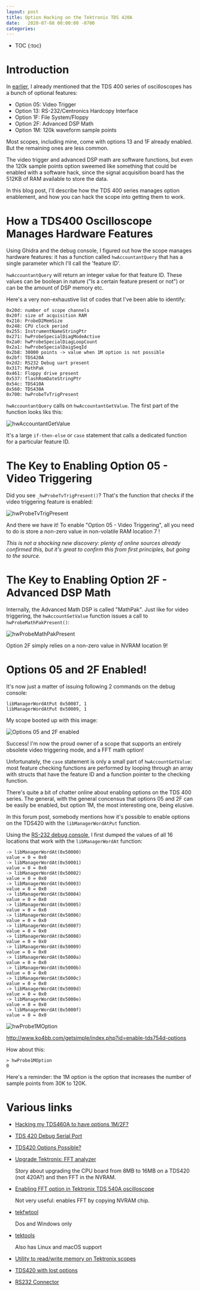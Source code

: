 ```yaml
---
layout: post
title: Option Hacking on the Tektronix TDS 420A
date:   2020-07-08 00:00:00 -0700
categories:
---
```


* TOC
{:toc}

# Introduction

In [earlier](/2020/06/27/In-the-Lab-Tektronix-TDS420A.html#the-tektronix-tds-420a-in-brief), I
already mentioned that the TDS 400 series of oscilloscopes has a bunch of optional features:

* Option 05: Video Trigger 
* Option 13: RS-232/Centronics Hardcopy Interface
* Option 1F: File System/Floppy
* Option 2F: Advanced DSP Math
* Option 1M: 120k waveform sample points

Most scopes, including mine, come with options 13 and 1F already enabled. But the remaining
ones are less common.

The video trigger and advanced DSP math are software functions, but even the 120k sample
points option sweemed like something that could be enabled with a software hack, since
the signal acquisition board has the 512KB of RAM available to store the data.

In this blog post, I'll describe how the TDS 400 series manages option enablement, and
how you can hack the scope into getting them to work.

# How a TDS400 Oscilloscope Manages Hardware Features

Using Ghidra and the debug console, I figured out how the scope manages hardware
features: it has a function called `hwAccountantQuery` that has a single
parameter which I'll call the 'feature ID'.

`hwAccountantQuery` will return an integer value for that feature ID. These values
can be boolean in nature ("Is a certain feature present or not") or can be the
amount of DSP memory etc.

Here's a very non-exhaustive list of codes that I've been able to identify:

```
0x20d: number of scope channels
0x20f: size of acquisition RAM
0x216: ProbeD2MemSize
0x248: CPU clock period
0x255: InstrumentNameStringPtr
0x271: hwProbeSpecialDiagModeActive
0x2a0: hwProbeSpecialDiagLoopCount
0x2a1: hwProbeSpecialDaigSeqId
0x2b8: 30000 points -> value when 1M option is not possible
0x2bf: TDS420A
0x2d2: RS232 Debug uart present
0x317: MathPak
0x461: Floppy drive present
0x537: flashRomDateStringPtr
0x54c: TDS410A
0x560: TDS430A
0x700: hwProbeTvTrigPresent
```

`hwAccountantQuery` calls on `hwAccountantGetValue`. The first part of the function looks liks this:

![hwAccountantGetValue](/assets/tds420a/hwAccountantGetValue.png)

It's a large `if-then-else` or `case` statement that calls a dedicated function for a particular
feature ID. 

# The Key to Enabling Option 05 - Video Triggering

Did you see `_hwProbeTvTrigPresent()`? That's the function that checks
if the video triggering feature is enabled:

![hwProbeTvTrigPresent](/assets/tds420a/hwProbeTvTrigPresent.png)

And there we have it! To enable "Option 05 - Video Triggering", all you need to do
is store a non-zero value in non-volatile RAM location 7 !

*This is not a shocking new discovery: plenty of online sources already confirmed this,
but it's great to confirm this from first principles, but going to the source.*

# The Key to Enabling Option 2F - Advanced DSP Math

Internally, the Advanced Math DSP is called "MathPak". Just like for video triggering, 
the `hwAccountGetValue` function issues a call to `hwProbeMathPakPresent()`:

![hwProbeMathPakPresent](/assets/tds420a/hwProbeMathPakPresent.png)

Option 2F simply relies on a non-zero value in NVRAM location 9!

# Options 05 and 2F Enabled!

It's now just a matter of issuing following 2 commands on the debug console:

```
libManagerWordAtPut 0x50007, 1
libManagerWordAtPut 0x50009, 1
```

My scope booted up with this image:

![Options 05 and 2F enabled](xxxx)

Success! I'm now the proud owner of a scope that supports an entirely obsolete video triggering
mode, and a FFT math option!




Unfortunately, the `case` statement is only a small part of `hwAccountGetValue`: most
feature checking functions are performed by looping through an array with structs that
have the feature ID and a function pointer to the checking function.




There's quite a bit of chatter online about enabling options on the TDS 400 series. The
general, with the general concensus that options 05 and 2F can be easily be enabled, but
option 1M, the most interesting one, being elusive.

In this forum post, somebody mentions how it's possible to enable options on the
TDS420 with the `libManagerWordAtPut` function.

Using the [RS-232 debug console](/2020/07/03/TDS420A-Serial-Debug-Console-Symbol-Table-Ghidra.html),
I first dumped the values of all 16 locations that work with the `libManagerWordAt` function:

```
-> libManagerWordAt(0x50000)
value = 0 = 0x0
-> libManagerWordAt(0x50001)
value = 0 = 0x0
-> libManagerWordAt(0x50002)
value = 0 = 0x0
-> libManagerWordAt(0x50003)
value = 0 = 0x0
-> libManagerWordAt(0x50004)
value = 0 = 0x0
-> libManagerWordAt(0x50005)
value = 0 = 0x0
-> libManagerWordAt(0x50006)
value = 0 = 0x0
-> libManagerWordAt(0x50007)
value = 0 = 0x0
-> libManagerWordAt(0x50008)
value = 0 = 0x0
-> libManagerWordAt(0x50009)
value = 0 = 0x0
-> libManagerWordAt(0x5000a)
value = 0 = 0x0
-> libManagerWordAt(0x5000b)
value = 0 = 0x0
-> libManagerWordAt(0x5000c)
value = 0 = 0x0
-> libManagerWordAt(0x5000d)
value = 0 = 0x0
-> libManagerWordAt(0x5000e)
value = 0 = 0x0
-> libManagerWordAt(0x5000f)
value = 0 = 0x0
```



![hwProbe1MOption](/assets/tds420a/hwProbe1MOption.png)

http://www.ko4bb.com/getsimple/index.php?id=enable-tds754d-options

How about this: 

```
> hwProbe1MOption
0
```

Here's a reminder: the 1M option is the option that increases the number of sample points from 30K to 120K.

# Various links

* [Hacking my TDS460A to have options 1M/2F?](https://www.eevblog.com/forum/testgear/hacking-my-tds460a-to-have-options-1m2f/)

* [TDS 420 Debug Serial Port](https://forum.tek.com/viewtopic.php?t=138100)

* [TDS420 Options Possible?](https://forum.tek.com/viewtopic.php?t=140268)

* [Upgrade Tektronix: FFT analyzer](http://videohifi17.rssing.com/chan-62314146/all_p49.html)

    Story about upgrading the CPU board from 8MB to 16MB on a TDS420 (not 420A?) and then FFT in the
    NVRAM.

* [Enabling FFT option in Tektronix TDS 540A oscilloscope](https://www.youtube.com/watch?v=iJt2O5zaLRE)

    Not very useful: enables FFT by copying NVRAM chip.

* [tekfwtool](https://github.com/fenugrec/tekfwtool)

    Dos and Windows only

* [tektools](https://github.com/ragges/tektools)

    Also has Linux and macOS support

* [Utility to read/write memory on Tektronix scopes](https://forum.tek.com/viewtopic.php?t=137308)

* [TDS420 with lost options](https://www.eevblog.com/forum/testgear/tds420-with-lost-options/)

* [RS232 Connector](https://forum.tek.com/viewtopic.php?f=568&t=139046#p281757)
